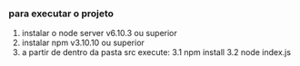 ### para executar o projeto ###

1. instalar o node server v6.10.3 ou superior
2. instalar npm v3.10.10 ou superior
3. a partir de dentro da pasta src execute:
3.1   npm install
3.2   node index.js
